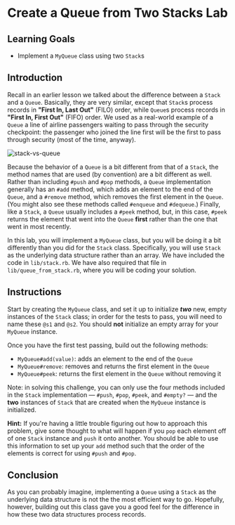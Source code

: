 # Create a Queue from Two Stacks Lab

## Learning Goals

- Implement a `MyQueue` class using two `Stack`s

## Introduction

Recall in an earlier lesson we talked about the difference between a `Stack` and
a `Queue`. Basically, they are very similar, except that `Stack`s process
records in **"First In, Last Out"** (FILO) order, while `Queue`s process records
in **"First In, First Out"** (FIFO) order. We used as a real-world example of a
`Queue` a line of airline passengers waiting to pass through the security
checkpoint: the passenger who joined the line first will be the first to pass
through security (most of the time, anyway).

![stack-vs-queue](https://curriculum-content.s3.amazonaws.com/phase-4/phase-4-data-structures-queue-from-stack/stack-vs-queue.png)

Because the behavior of a `Queue` is a bit different from that of a `Stack`, the
method names that are used (by convention) are a bit different as well. Rather
than including `#push` and `#pop` methods, a `Queue` implementation generally
has an `#add` method, which adds an element to the end of the `Queue`, and a
`#remove` method, which removes the first element in the `Queue`. (You might
also see these methods called `#enqueue` and `#dequeue`.) Finally, like a
`Stack`, a `Queue` usually includes a `#peek` method, but, in this case, `#peek`
returns the element that went into the `Queue` **first** rather than the one
that went in most recently.

In this lab, you will implement a `MyQueue` class, but you will be doing it a
bit differently than you did for the `Stack` class. Specifically, you will use
`Stack` as the underlying data structure rather than an array. We have included
the code in `lib/stack.rb`. We have also required that file in
`lib/queue_from_stack.rb`, where you will be coding your solution.

## Instructions

Start by creating the `MyQueue` class, and set it up to initialize **_two_**
new, empty instances of the `Stack` class; in order for the tests to pass, you
will need to name these `@s1` and `@s2`. You should **not** initialize an empty
array for your `MyQueue` instance.

Once you have the first test passing, build out the following methods:

- `MyQueue#add(value)`: adds an element to the end of the `Queue`
- `MyQueue#remove`: removes and returns the first element in the `Queue`
- `MyQueue#peek`: returns the first element in the `Queue` without removing it

Note: in solving this challenge, you can only use the four methods included in
the `Stack` implementation — `#push`, `#pop`, `#peek`, and `#empty?` — and the
**two** instances of `Stack` that are created when the `MyQueue` instance is
initialized.

**Hint:** If you're having a little trouble figuring out how to approach this
problem, give some thought to what will happen if you `pop` each element off of
one `Stack` instance and `push` it onto another. You should be able to use this
information to set up your `add` method such that the order of the elements is
correct for using `#push` and `#pop`.

## Conclusion

As you can probably imagine, implementing a `Queue` using a `Stack` as the
underlying data structure is not the the most efficient way to go. Hopefully,
however, building out this class gave you a good feel for the difference in how
these two data structures process records.
